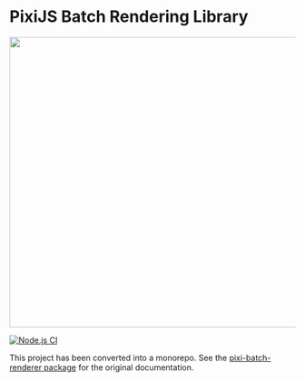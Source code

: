# PixiJS Batch Rendering Library

<p align="center">
<img src="https://i.imgur.com/e94suKJ.png" height="512px"></img>
</p>

[![Node.js CI](https://github.com/pixijs/batch/actions/workflows/node.js.yml/badge.svg)](https://github.com/pixijs/batch/actions/workflows/node.js.yml)

This project has been converted into a monorepo. See the [pixi-batch-renderer package](https://github.com/pixijs/pixi-batch-renderer/tree/master/packages/pixi-batch-renderer) for the original documentation.
